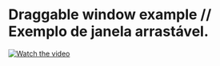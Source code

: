 # Draggable window example // Exemplo de janela arrastável.

[![Watch the video](https://i.imgur.com/QAIVduD.png)](https://www.youtube.com/watch?v=diLLb1S5anA)